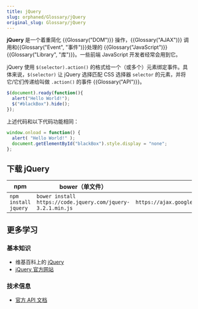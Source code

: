 ```yaml
---
title: jQuery
slug: orphaned/Glossary/jQuery
original_slug: Glossary/jQuery
---
```


**jQuery** 是一个着重简化 {{Glossary("DOM")}} 操作，{{Glossary("AJAX")}} 调用和{{Glossary("Event", "事件")}}处理的 {{Glossary("JavaScript")}} {{Glossary("Library", "库")}}。一些前端 JavaScript 开发者经常会用到它。

jQuery 使用 `$(selector).action()` 的格式给一个（或多个）元素绑定事件。具体来说，`$(selector)` 让 jQuery 选择匹配 CSS 选择器 `selector` 的元素，并将它/它们传递给叫做 `.action()` 的事件 {{Glossary("API")}}。

```js
$(document).ready(function(){
  alert("Hello World!");
  $("#blackBox").hide();
});
```

上述代码和以下代码功能相同：

```js
window.onload = function() {
  alert( "Hello World!" );
  document.getElementById("blackBox").style.display = "none";
};
```

## 下载 jQuery

| npm                  | bower（单文件）                                             | Google CDN                                                         |
| -------------------- | ----------------------------------------------------------- | ------------------------------------------------------------------ |
| `npm install jquery` | `bower install https://code.jquery.com/jquery-3.2.1.min.js` | `https://ajax.googleapis.com/ajax/libs/jquery/3.2.1/jquery.min.js` |

## 更多学习

### 基本知识

- 维基百科上的 [jQuery](https://zh.wikipedia.org/wiki/jQuery)
- [jQuery 官方网站](https://jquery.com/)

### 技术信息

- [官方 API 文档](https://api.jquery.com/)
